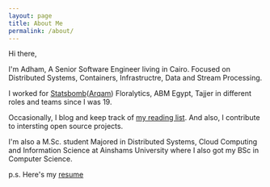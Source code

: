 ```yaml
---
layout: page
title: About Me
permalink: /about/
---
```


Hi there,

I'm Adham, A Senior Software Engineer living in Cairo. Focused on Distributed Systems, Containers, Infrastructre, Data and Stream Processing.

I worked for [Statsbomb](statsbomb.com)([Arqam](arqamfc.com/#team)) Floralytics, ABM Egypt, Tajjer in different roles and teams since I was 19.

Occasionally, I blog and keep track of [my reading list](https://github.com/adhaamehab/my-reading-list). And also, I contribute to intersting open source projects.

I'm also a M.Sc. student Majored in Distributed Systems, Cloud Computing and Information Science at Ainshams University where I also got my BSc in Computer Science.

p.s. Here's my [resume](./Adham_Ehab_Resume.docx.pdf)
